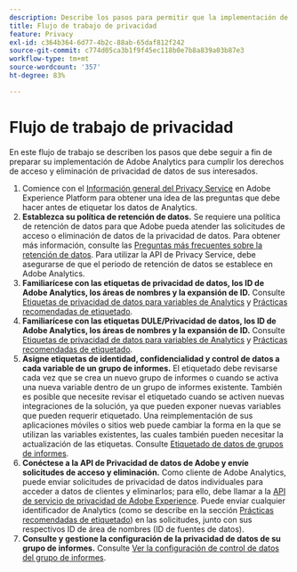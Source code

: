 ```yaml
---
description: Describe los pasos para permitir que la implementación de Adobe Analytics admita el acceso a la privacidad de datos de los usuarios y los derechos de eliminación de estos.
title: Flujo de trabajo de privacidad
feature: Privacy
exl-id: c364b364-6d77-4b2c-88ab-65daf812f242
source-git-commit: c774d05ca3b1f9f45ec118b0e7b8a839a03b87e3
workflow-type: tm+mt
source-wordcount: '357'
ht-degree: 83%

---
```


# Flujo de trabajo de privacidad

En este flujo de trabajo se describen los pasos que debe seguir a fin de preparar su implementación de Adobe Analytics para cumplir los derechos de acceso y eliminación de privacidad de datos de sus interesados.

1. Comience con el [Información general del Privacy Service](https://experienceleague.adobe.com/docs/experience-platform/privacy/home.html?lang=es) en Adobe Experience Platform para obtener una idea de las preguntas que debe hacer antes de etiquetar los datos de Analytics.
1. **Establezca su política de retención de datos.** Se requiere una política de retención de datos para que Adobe pueda atender las solicitudes de acceso o eliminación de datos de la privacidad de datos.  Para obtener más información, consulte las [Preguntas más frecuentes sobre la retención de datos](/help/technotes/data-retention.md). Para utilizar la API de Privacy Service, debe asegurarse de que el periodo de retención de datos se establece en Adobe Analytics.
1. **Familiarícese con las etiquetas de privacidad de datos, los ID de Adobe Analytics, los áreas de nombres y la expansión de ID.** Consulte [Etiquetas de privacidad de datos para variables de Analytics](/help/admin/admin/c-data-governance/data-labeling/gdpr-labels.md) y [Prácticas recomendadas de etiquetado](/help/admin/admin/c-data-governance/data-labeling/gdpr-analytics-ids.md).
1. **Familiarícese con las etiquetas DULE/Privacidad de datos, los ID de Adobe Analytics, los áreas de nombres y la expansión de ID.** Consulte [Etiquetas de privacidad de datos para variables de Analytics](/help/admin/admin/c-data-governance/data-labeling/gdpr-labels.md) y [Prácticas recomendadas de etiquetado](/help/admin/admin/c-data-governance/data-labeling/gdpr-analytics-ids.md).
1. **Asigne etiquetas de identidad, confidencialidad y control de datos a cada variable de un grupo de informes.** El etiquetado debe revisarse cada vez que se crea un nuevo grupo de informes o cuando se activa una nueva variable dentro de un grupo de informes existente. También es posible que necesite revisar el etiquetado cuando se activen nuevas integraciones de la solución, ya que pueden exponer nuevas variables que pueden requerir etiquetado. Una reimplementación de sus aplicaciones móviles o sitios web puede cambiar la forma en la que se utilizan las variables existentes, las cuales también pueden necesitar la actualización de las etiquetas. Consulte [Etiquetado de datos de grupos de informes](/help/admin/admin/c-data-governance/data-labeling/gdpr-namespaces.md).
1. **Conéctese a la API de Privacidad de datos de Adobe y envíe solicitudes de acceso y eliminación.** Como cliente de Adobe Analytics, puede enviar solicitudes de privacidad de datos individuales para acceder a datos de clientes y eliminarlos; para ello, debe llamar a la [API de servicio de privacidad de Adobe Experience](https://experienceleague.adobe.com/docs/experience-platform/privacy/api/overview.html?lang=es). Puede enviar cualquier identificador de Analytics (como se describe en la sección [Prácticas recomendadas de etiquetado](/help/admin/admin/c-data-governance/data-labeling/gdpr-analytics-ids.md)) en las solicitudes, junto con sus respectivos ID de área de nombres (ID de fuentes de datos).
1. **Consulte y gestione la configuración de la privacidad de datos de su grupo de informes.** Consulte [Ver la configuración de control de datos del grupo de informes](/help/admin/admin/c-data-governance/data-labeling/gdpr-view-settings.md).
